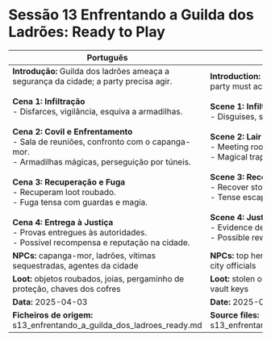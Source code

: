 # Sessão 13  Enfrentando a Guilda dos Ladrões: Ready to Play

| Português | English |
|-----------|---------|
| **Introdução:** Guilda dos ladrões ameaça a segurança da cidade; a party precisa agir.<br><br>**Cena 1: Infiltração**<br>- Disfarces, vigilância, esquiva a armadilhas.<br><br>**Cena 2: Covil e Enfrentamento**<br>- Sala de reuniões, confronto com o capanga-mor.<br>- Armadilhas mágicas, perseguição por túneis.<br><br>**Cena 3: Recuperação e Fuga**<br>- Recuperam loot roubado.<br>- Fuga tensa com guardas e magia.<br><br>**Cena 4: Entrega à Justiça**<br>- Provas entregues às autoridades.<br>- Possível recompensa e reputação na cidade.<br> | **Introduction:** Thieves guild threatens city safety; party must act.<br><br>**Scene 1: Infiltration**<br>- Disguises, surveillance, dodging traps.<br><br>**Scene 2: Lair and Confrontation**<br>- Meeting room, fight with top henchman.<br>- Magical traps, pursuit through tunnels.<br><br>**Scene 3: Recovery and Escape**<br>- Recover stolen loot.<br>- Tense escape with guards and magic.<br><br>**Scene 4: Justice Served**<br>- Evidence delivered to authorities.<br>- Possible reward and city reputation.<br> |
| **NPCs:** capanga-mor, ladrões, vítimas sequestradas, agentes da cidade | **NPCs:** top henchman, thieves, kidnapped victims, city officials |
| **Loot:** objetos roubados, joias, pergaminho de proteção, chaves dos cofres | **Loot:** stolen objects, jewels, protection scroll, vault keys |
| **Data:** 2025-04-03 | **Date:** 2025-04-03 |
| **Ficheiros de origem:** s13_enfrentando_a_guilda_dos_ladroes_ready.md | **Source files:** s13_enfrentando_a_guilda_dos_ladroes_ready.md |


















